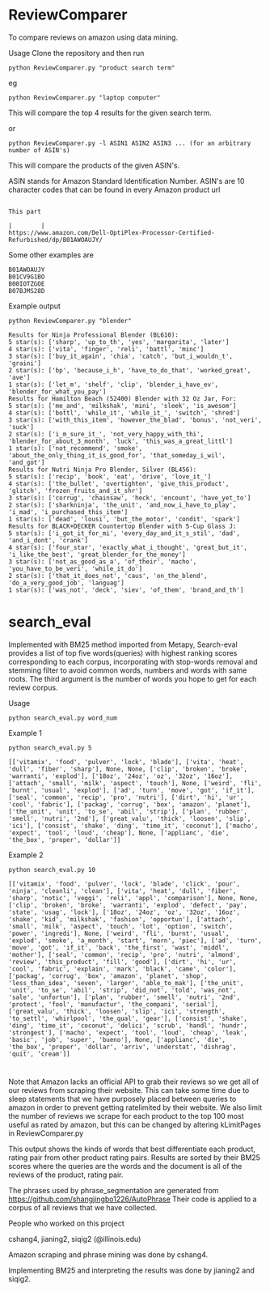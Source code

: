 # ReviewComparer
To compare reviews on amazon using data mining.

Usage
Clone the repository and then run
```
python ReviewComparer.py "product search term"
```
eg
```
python ReviewComparer.py "laptop computer"
```
This will compare the top 4 results for the given search term.

or
```
python ReviewComparer.py -l ASIN1 ASIN2 ASIN3 ... (for an arbitrary number of ASIN's)
```
This will compare the products of the given ASIN's.

ASIN stands for Amazon Standard Identification Number.
ASIN's are 10 character codes that can be found in every Amazon product url
```
                                                                        This part
                                                                        |        |    
https://www.amazon.com/Dell-OptiPlex-Processor-Certified-Refurbished/dp/B01AWOAUJY/
```

Some other examples are
```
B01AWOAUJY
B01CV9G1BO
B00IOTZGOE
B07BJMS28D
```

Example output
```
python ReviewComparer.py "blender"
```
```
Results for Ninja Professional Blender (BL610):
5 star(s): ['sharp', 'up_to_th', 'yes', 'margarita', 'later']
4 star(s): ['vita', 'finger', 'reli', 'battl', 'minc']
3 star(s): ['buy_it_again', 'chia', 'catch', 'but_i_wouldn_t', 'graini']
2 star(s): ['bp', 'because_i_h', 'have_to_do_that', 'worked_great', 'ave']
1 star(s): ['let_m', 'shelf', 'clip', 'blender_i_have_ev', 'blender_for_what_you_pay']
Results for Hamilton Beach (52400) Blender with 32 Oz Jar, For:
5 star(s): ['me_and', 'milkshak', 'mini', 'sleek', 'is_awesom']
4 star(s): ['bottl', 'while_it', 'while_it_', 'switch', 'shred']
3 star(s): ['with_this_item', 'however_the_blad', 'bonus', 'not_veri', 'suck']
2 star(s): ['i_m_sure_it_', 'not_very_happy_with_thi', 'blender_for_about_3_month', 'luck', 'this_was_a_great_littl']
1 star(s): ['not_recommend', 'smoke', 'about_the_only_thing_it_is_good_for', 'that_someday_i_wil', 'and_got']
Results for Nutri Ninja Pro Blender, Silver (BL456):
5 star(s): ['recip', 'book', 'eat', 'drive', 'love_it_']
4 star(s): ['the_bullet', 'overtighten', 'give_this_product', 'glitch', 'frozen_fruits_and_it_shr']
3 star(s): ['corrug', 'chainsaw', 'heck', 'encount', 'have_yet_to']
2 star(s): ['sharkninja', 'the_unit', 'and_now_i_have_to_play', 'i_mad', 'i_purchased_this_item']
1 star(s): ['dead', 'lousi', 'but_the_motor', 'condit', 'spark']
Results for BLACK+DECKER Countertop Blender with 5-Cup Glass J:
5 star(s): ['i_got_it_for_mi', 'every_day_and_it_s_stil', 'dad', 'and_i_dont', 'crank']
4 star(s): ['four_star', 'exactly_what_i_thought', 'great_but_it', 'i_like_the_best', 'great_blender_for_the_money']
3 star(s): ['not_as_good_as_a', 'of_their', 'macho', 'you_have_to_be_veri', 'while_it_do']
2 star(s): ['that_it_does_not', 'caus', 'on_the_blend', 'do_a_very_good_job', 'languag']
1 star(s): ['was_not', 'deck', 'siev', 'of_them', 'brand_and_th']
```

# search_eval
Implemented with BM25 method imported from Metapy, Search-eval provides a list of top five words(queries) with highest ranking scores corresponding to each corpus, incorporating with stop-words removal and stemming filter to avoid common words, numbers and words with same roots. The third argument is the number of words you hope to get for each review corpus.

Usage
```
python search_eval.py word_num
```
Example 1
```
python search_eval.py 5
```
```
[['vitamix', 'food', 'pulver', 'lock', 'blade'], ['vita', 'heat', 'dull', 'fiber', 'sharp'], None, None, ['clip', 'broken', 'broke', 'warranti', 'explod'], ['18oz', '24oz', 'oz', '32oz', '16oz'], ['attach', 'small', 'milk', 'aspect', 'touch'], None, ['weird', 'fli', 'burnt', 'usual', 'explod'], ['ad', 'turn', 'move', 'got', 'if_it'], ['seal', 'common', 'recip', 'pro', 'nutri'], ['dirt', 'hi', 'ur', 'cool', 'fabric'], ['packag', 'corrug', 'box', 'amazon', 'planet'], ['the_unit', 'unit', 'to_se', 'abil', 'strip'], ['plan', 'rubber', 'smell', 'nutri', '2nd'], ['great_valu', 'thick', 'loosen', 'slip', 'ici'], ['consist', 'shake', 'ding', 'time_it', 'coconut'], ['macho', 'expect', 'tool', 'loud', 'cheap'], None, ['applianc', 'die', 'the_box', 'proper', ‘dollar']]
```
Example 2
```
python search_eval.py 10
```
```
[['vitamix', 'food', 'pulver', 'lock', 'blade', 'click', 'pour', 'ninja', 'cleanli', 'clean'], ['vita', 'heat', 'dull', 'fiber', 'sharp', 'notic', 'veggi', 'reli', 'appl', 'comparison'], None, None, ['clip', 'broken', 'broke', 'warranti', 'explod', 'defect', 'pay', 'state', 'usag', 'lock'], ['18oz', '24oz', 'oz', '32oz', '16oz', 'shake', 'kid', 'milkshak', 'fashion', 'opportun'], ['attach', 'small', 'milk', 'aspect', 'touch', 'lot', 'option', 'switch', 'power', 'ingredi'], None, ['weird', 'fli', 'burnt', 'usual', 'explod', 'smoke', 'a_month', 'start', 'morn', 'piec'], ['ad', 'turn', 'move', 'got', 'if_it', 'back', 'the_first', 'wast', 'middl', 'mother'], ['seal', 'common', 'recip', 'pro', 'nutri', 'almond', 'review', 'this_product', 'fill', 'good'], ['dirt', 'hi', 'ur', 'cool', 'fabric', 'explain', 'mark', 'black', 'came', 'color'], ['packag', 'corrug', 'box', 'amazon', 'planet', 'shop', 'less_than_idea', 'seven', 'larger', 'able_to_mak'], ['the_unit', 'unit', 'to_se', 'abil', 'strip', 'did_not', 'told', 'was_not', 'sale', 'unfortun'], ['plan', 'rubber', 'smell', 'nutri', '2nd', 'protect', 'fool', 'manufactur', 'the_compani', 'serial'], ['great_valu', 'thick', 'loosen', 'slip', 'ici', 'strength', 'to_settl', 'whirlpool', 'the_qual', 'gear'], ['consist', 'shake', 'ding', 'time_it', 'coconut', 'delici', 'scrub', 'handl', 'hundr', 'strongest'], ['macho', 'expect', 'tool', 'loud', 'cheap', 'leak', 'basic', 'job', 'super', 'bueno'], None, ['applianc', 'die', 'the_box', 'proper', 'dollar', 'arriv', 'understat', 'dishrag', 'quit', ‘cream']]
```
#
Note that Amazon lacks an official API to grab their reviews so we get all of our reviews from scraping their website. This can take some time due to sleep statements that we have purposely placed between queries to amazon in order to prevent getting ratelimited by their website. We also limit the number of reviews we scrape for each product to the top 100 most useful as rated by amazon, but this can be changed by altering kLimitPages in ReviewComparer.py 

This output shows the kinds of words that best differentiate each product, rating pair from other product rating pairs.
Results are sorted by their BM25 scores where the queries are the words and the document is all of the reviews of the product, rating pair.

The phrases used by phrase_segmentation are generated from https://github.com/shangjingbo1226/AutoPhrase
Their code is applied to a corpus of all reviews that we have collected.

People who worked on this project

cshang4, jianing2, siqig2 (@illinois.edu)

Amazon scraping and phrase mining was done by cshang4.

Implementing BM25 and interpreting the results was done by jianing2 and siqig2.

